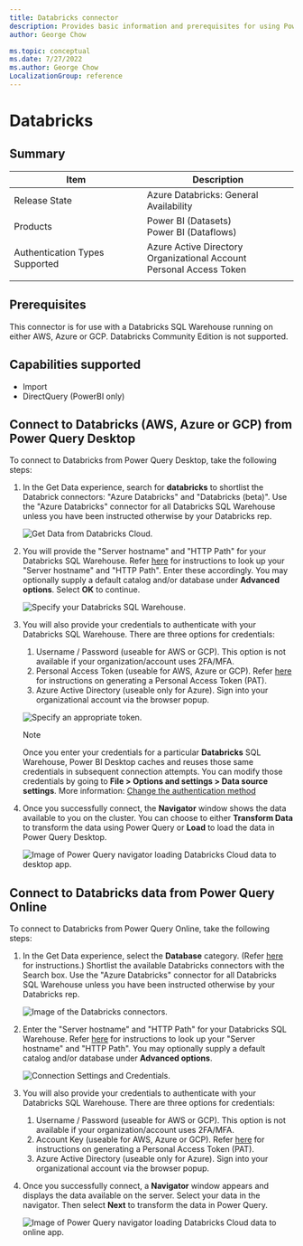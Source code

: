 ```yaml
---
title: Databricks connector
description: Provides basic information and prerequisites for using Power Query's Databricks connectors.
author: George Chow

ms.topic: conceptual
ms.date: 7/27/2022
ms.author: George Chow
LocalizationGroup: reference
---
```


# Databricks

## Summary

| Item | Description |
| ---- | ----------- |
| Release State | Azure Databricks: General Availability |
| Products | Power BI (Datasets)<br/>Power BI (Dataflows) |
| Authentication Types Supported | Azure Active Directory<br/>Organizational Account<br/>Personal Access Token |
| | |


## Prerequisites

This connector is for use with a Databricks SQL Warehouse running on either AWS, Azure or GCP. Databricks Community Edition is not supported.

## Capabilities supported

* Import
* DirectQuery (PowerBI only)

## Connect to Databricks (AWS, Azure or GCP) from Power Query Desktop

To connect to Databricks from Power Query Desktop, take the following steps:

1. In the Get Data experience, search for **databricks** to shortlist the Databrick connectors: "Azure Databricks" and "Databricks (beta)". Use the "Azure Databricks" connector for all Databricks SQL Warehouse unless you have been instructed otherwise by your Databricks rep. 

    ![Get Data from Databricks Cloud.](./media/databricksazure/get-data-dbc.png)

2. You will provide the "Server hostname" and "HTTP Path" for your Databricks SQL Warehouse. Refer [here](https://docs.microsoft.com/en-us/azure/databricks/integrations/bi/jdbc-odbc-bi#get-server-hostname-port-http-path-and-jdbc-url) for instructions to look up your "Server hostname" and "HTTP Path". Enter these accordingly. You may optionally supply a default catalog and/or database under **Advanced options**. Select **OK** to continue.

    ![Specify your Databricks SQL Warehouse.](./media/databricksazure/azdbc-sql-endpoint.png)

3. You will also provide your credentials to authenticate with your Databricks SQL Warehouse. There are three options for credentials:

    1. Username / Password (useable for AWS or GCP). This option is not available if your organization/account uses 2FA/MFA. 
    2. Personal Access Token (useable for AWS, Azure or GCP). Refer [here](https://docs.microsoft.com/en-us/azure/databricks/sql/user/security/personal-access-tokens) for instructions on generating a Personal Access Token (PAT).
    3. Azure Active Directory (useable only for Azure). Sign into your organizational account via the browser popup.
    
    ![Specify an appropriate token.](./media/databricksazure/azdbc-pat.png)

    > [!NOTE]
    > Once you enter your credentials for a particular **Databricks** SQL Warehouse, Power BI Desktop caches and reuses those same credentials in subsequent connection attempts. You can modify those credentials by going to **File > Options and settings > Data source settings**. More information: [Change the authentication method](../ConnectorAuthentication.md#change-the-authentication-method)

4. Once you successfully connect, the **Navigator** window shows the data available to you on the cluster. You can choose to either **Transform Data** to transform the data using Power Query or **Load** to load the data in Power Query Desktop. 

    ![Image of Power Query navigator loading Databricks Cloud data to desktop app.](./media/databricksazure/navigator-with-filter.jpeg)

## Connect to Databricks data from Power Query Online

To connect to Databricks from Power Query Online, take the following steps:

1. In the Get Data experience, select the **Database** category. (Refer [here](https://docs.microsoft.com/en-us/power-bi/transform-model/dataflows/dataflows-create) for instructions.) Shortlist the available Databricks connectors with the Search box. Use the "Azure Databricks" connector for all Databricks SQL Warehouse unless you have been instructed otherwise by your Databricks rep.  

    ![Image of the Databricks connectors.](./media/databricksazure/filtered-connectors.jpeg)

2. Enter the "Server hostname" and "HTTP Path" for your Databricks SQL Warehouse. Refer [here](https://docs.microsoft.com/en-us/azure/databricks/integrations/bi/jdbc-odbc-bi#get-server-hostname-port-http-path-and-jdbc-url) for instructions to look up your "Server hostname" and "HTTP Path". You may optionally supply a default catalog and/or database under **Advanced options**. 

    ![Connection Settings and Credentials.](./media/databricksazure/azconnect-setting-cred.png)

3. You will also provide your credentials to authenticate with your Databricks SQL Warehouse. There are three options for credentials:

    1. Username / Password (useable for AWS or GCP). This option is not available if your organization/account uses 2FA/MFA. 
    2. Account Key (useable for AWS, Azure or GCP). Refer [here](https://docs.microsoft.com/en-us/azure/databricks/sql/user/security/personal-access-tokens) for instructions on generating a Personal Access Token (PAT).
    3. Azure Active Directory (useable only for Azure). Sign into your organizational account via the browser popup.

4. Once you successfully connect, a **Navigator** window appears and displays the data available on the server. Select your data in the navigator. Then select **Next** to transform the data in Power Query.

    ![Image of Power Query navigator loading Databricks Cloud data to online app.](./media/databricksazure/pq-choose-data.png)
